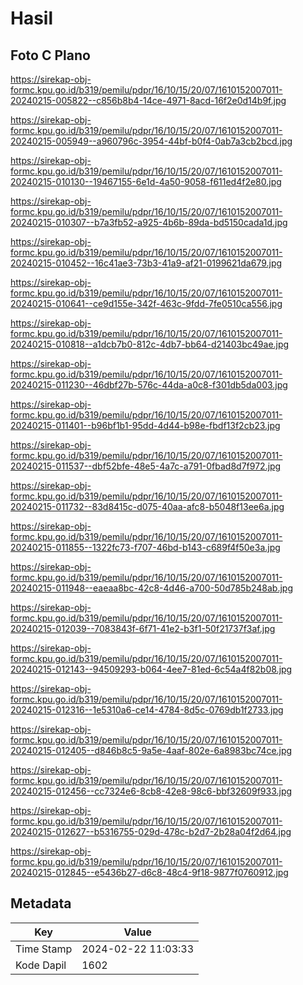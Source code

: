 # Hasil

## Foto C Plano

https://sirekap-obj-formc.kpu.go.id/b319/pemilu/pdpr/16/10/15/20/07/1610152007011-20240215-005822--c856b8b4-14ce-4971-8acd-16f2e0d14b9f.jpg

https://sirekap-obj-formc.kpu.go.id/b319/pemilu/pdpr/16/10/15/20/07/1610152007011-20240215-005949--a960796c-3954-44bf-b0f4-0ab7a3cb2bcd.jpg

https://sirekap-obj-formc.kpu.go.id/b319/pemilu/pdpr/16/10/15/20/07/1610152007011-20240215-010130--19467155-6e1d-4a50-9058-f611ed4f2e80.jpg

https://sirekap-obj-formc.kpu.go.id/b319/pemilu/pdpr/16/10/15/20/07/1610152007011-20240215-010307--b7a3fb52-a925-4b6b-89da-bd5150cada1d.jpg

https://sirekap-obj-formc.kpu.go.id/b319/pemilu/pdpr/16/10/15/20/07/1610152007011-20240215-010452--16c41ae3-73b3-41a9-af21-0199621da679.jpg

https://sirekap-obj-formc.kpu.go.id/b319/pemilu/pdpr/16/10/15/20/07/1610152007011-20240215-010641--ce9d155e-342f-463c-9fdd-7fe0510ca556.jpg

https://sirekap-obj-formc.kpu.go.id/b319/pemilu/pdpr/16/10/15/20/07/1610152007011-20240215-010818--a1dcb7b0-812c-4db7-bb64-d21403bc49ae.jpg

https://sirekap-obj-formc.kpu.go.id/b319/pemilu/pdpr/16/10/15/20/07/1610152007011-20240215-011230--46dbf27b-576c-44da-a0c8-f301db5da003.jpg

https://sirekap-obj-formc.kpu.go.id/b319/pemilu/pdpr/16/10/15/20/07/1610152007011-20240215-011401--b96bf1b1-95dd-4d44-b98e-fbdf13f2cb23.jpg

https://sirekap-obj-formc.kpu.go.id/b319/pemilu/pdpr/16/10/15/20/07/1610152007011-20240215-011537--dbf52bfe-48e5-4a7c-a791-0fbad8d7f972.jpg

https://sirekap-obj-formc.kpu.go.id/b319/pemilu/pdpr/16/10/15/20/07/1610152007011-20240215-011732--83d8415c-d075-40aa-afc8-b5048f13ee6a.jpg

https://sirekap-obj-formc.kpu.go.id/b319/pemilu/pdpr/16/10/15/20/07/1610152007011-20240215-011855--1322fc73-f707-46bd-b143-c689f4f50e3a.jpg

https://sirekap-obj-formc.kpu.go.id/b319/pemilu/pdpr/16/10/15/20/07/1610152007011-20240215-011948--eaeaa8bc-42c8-4d46-a700-50d785b248ab.jpg

https://sirekap-obj-formc.kpu.go.id/b319/pemilu/pdpr/16/10/15/20/07/1610152007011-20240215-012039--7083843f-6f71-41e2-b3f1-50f21737f3af.jpg

https://sirekap-obj-formc.kpu.go.id/b319/pemilu/pdpr/16/10/15/20/07/1610152007011-20240215-012143--94509293-b064-4ee7-81ed-6c54a4f82b08.jpg

https://sirekap-obj-formc.kpu.go.id/b319/pemilu/pdpr/16/10/15/20/07/1610152007011-20240215-012316--1e5310a6-ce14-4784-8d5c-0769db1f2733.jpg

https://sirekap-obj-formc.kpu.go.id/b319/pemilu/pdpr/16/10/15/20/07/1610152007011-20240215-012405--d846b8c5-9a5e-4aaf-802e-6a8983bc74ce.jpg

https://sirekap-obj-formc.kpu.go.id/b319/pemilu/pdpr/16/10/15/20/07/1610152007011-20240215-012456--cc7324e6-8cb8-42e8-98c6-bbf32609f933.jpg

https://sirekap-obj-formc.kpu.go.id/b319/pemilu/pdpr/16/10/15/20/07/1610152007011-20240215-012627--b5316755-029d-478c-b2d7-2b28a04f2d64.jpg

https://sirekap-obj-formc.kpu.go.id/b319/pemilu/pdpr/16/10/15/20/07/1610152007011-20240215-012845--e5436b27-d6c8-48c4-9f18-9877f0760912.jpg


## Metadata

| Key        | Value               |
| ---------- | ------------------- |
| Time Stamp | 2024-02-22 11:03:33 |
| Kode Dapil | 1602                |



